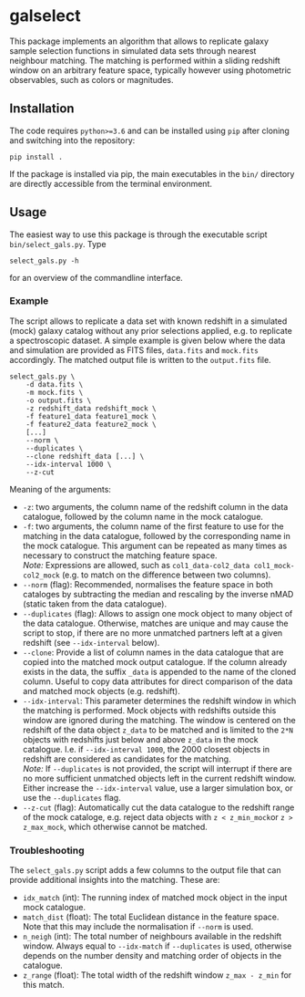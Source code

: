 # galselect

This package implements an algorithm that allows to replicate galaxy sample selection functions in simulated data sets through nearest neighbour matching. The matching is performed within a sliding redshift window on an arbitrary feature space, typically however using photometric observables, such as colors or magnitudes.

## Installation

The code requires `python>=3.6` and can be installed using `pip` after cloning and switching into the repository:

    pip install .

If the package is installed via pip, the main executables in the `bin/` directory are directly accessible from the terminal environment.

## Usage

The easiest way to use this package is through the executable script `bin/select_gals.py`. Type

    select_gals.py -h

for an overview of the commandline interface.

### Example

The script allows to replicate a data set with known redshift in a simulated (mock) galaxy catalog without any prior selections applied, e.g. to replicate a spectroscopic dataset. A simple example is given below where the data and simulation are provided as FITS files, `data.fits` and `mock.fits` accordingly. The matched output file is written to the `output.fits` file.

    select_gals.py \
        -d data.fits \
        -m mock.fits \
        -o output.fits \
        -z redshift_data redshift_mock \
        -f feature1_data feature1_mock \
        -f feature2_data feature2_mock \
        [...]
        --norm \
        --duplicates \
        --clone redshift_data [...] \
        --idx-interval 1000 \
        --z-cut

Meaning of the arguments:

 - `-z`: two arguments, the column name of the redshift column in the data catalogue, followed by the column name in the mock catalogue.
 - `-f`: two arguments, the column name of the first feature to use for the matching in the data catalogue, followed by the corresponding name in the mock catalogue. This argument can be repeated as many times as necessary to construct the matching feature space.  
   *Note:* Expressions are allowed, such as `col1_data-col2_data col1_mock-col2_mock` (e.g. to match on the difference between two columns).
 - `--norm` (flag): Recommended, normalises the feature space in both cataloges by subtracting the median and rescaling by the inverse nMAD (static taken from the data catalogue).
 - `--duplicates` (flag): Allows to assign one mock object to many object of the data catalogue. Otherwise, matches are unique and may cause the script to stop, if there are no more unmatched partners left at a given redshift (see `--idx-interval` below).
 - `--clone`: Provide a list of column names in the data catalogue that are copied into the matched mock output catalogue. If the column already exists in the data, the suffix `_data` is appended to the name of the cloned column. Useful to copy data attributes for direct comparison of the data and matched mock objects (e.g. redshift).
 - `--idx-interval`: This parameter determines the redshift window in which the matching is performed. Mock objects with redshifts outside this window are ignored during the matching. The window is centered on the redshift of the data object `z_data` to be matched and is limited to the `2*N` objects with redshifts just below and above `z_data` in the mock catalogue. I.e. if `--idx-interval 1000`, the 2000 closest objects in redshift are considered as candidates for the matching.  
   *Note:* If `--duplicates` is not provided, the script will interrupt if there are no more sufficient unmatched objects left in the current redshift window. Either increase the `--idx-interval` value, use a larger simulation box, or use the `--duplicates` flag.
 - `--z-cut` (flag): Automatically cut the data catalogue to the redshift range of the mock cataloge, e.g. reject data objects with `z < z_min_mock`or `z > z_max_mock`, which otherwise cannot be matched.

### Troubleshooting

The `select_gals.py` script adds a few columns to the output file that can provide additional insights into the matching. These are:

 - `idx_match` (int): The running index of matched mock object in the input mock catalogue.
 - `match_dist` (float): The total Euclidean distance in the feature space. Note that this may include the normalisation if `--norm` is used.
 - `n_neigh` (int): The total number of neighbours available in the redshift window. Always equal to `--idx-match` if `--duplicates` is used, otherwise depends on the number density and matching order of objects in the catalogue.
 - `z_range` (float): The total width of the redshift window `z_max - z_min` for this match.

